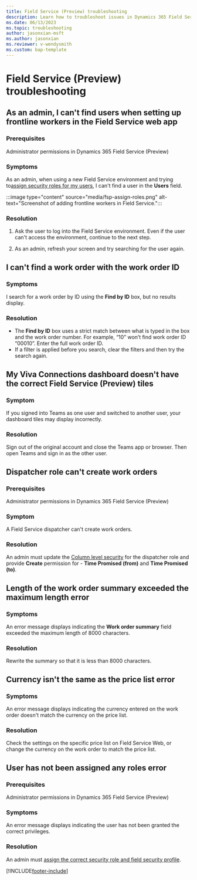 ```yaml
---
title: Field Service (Preview) troubleshooting
description: Learn how to troubleshoot issues in Dynamics 365 Field Service (Preview).
ms.date: 06/13/2023
ms.topic: troubleshooting
author: jasonxian-msft
ms.author: jasonxian
ms.reviewer: v-wendysmith
ms.custom: bap-template
---
```


# Field Service (Preview) troubleshooting

## As an admin, I can't find users when setting up frontline workers in the Field Service web app

### Prerequisites

Administrator permissions in Dynamics 365 Field Service (Preview)

### Symptoms

As an admin, when using a new Field Service environment and trying to[assign security roles for my users](front-line-admin.md#assign-security-roles-and-field-security-profiles), I can't find a user in the **Users** field.

   :::image type="content" source="media/fsp-assign-roles.png" alt-text="Screenshot of adding frontline workers in Field Service.":::

### Resolution

1. Ask the user to log into the Field Service environment. Even if the user can't access the environment, continue to the next step.

1. As an admin, refresh your screen and try searching for the user again.

## I can't find a work order with the work order ID

### Symptoms

I search for a work order by ID using the **Find by ID** box, but no results display.

### Resolution

- The **Find by ID** box uses a strict match between what is typed in the box and the work order number. For example, “10” won’t find work order ID “00010”. Enter the full work order ID.
- If a filter is applied before you search, clear the filters and then try the search again.

## My Viva Connections dashboard doesn't have the correct Field Service (Preview) tiles

### Symptom

If you signed into Teams as one user and switched to another user, your dashboard tiles may display incorrectly.

### Resolution

Sign out of the original account and close the Teams app or browser. Then open Teams and sign in as the other user.

## Dispatcher role can't create work orders

### Prerequisites

Administrator permissions in Dynamics 365 Field Service (Preview)

### Symptom

A Field Service dispatcher can't create work orders.

### Resolution

An admin must update the [Column level security](front-line-admin.md#set-up-column-level-security-optional) for the dispatcher role and provide **Create** permission for - **Time Promised (from)** and **Time Promised (to)**.

## Length of the work order summary exceeded the maximum length error

### Symptoms

An error message displays indicating the **Work order summary** field exceeded the maximum length of 8000 characters.

### Resolution

Rewrite the summary so that it is less than 8000 characters.

## Currency isn't the same as the price list error

### Symptoms

An error message displays indicating the currency entered on the work order doesn't match the currency on the price list.

### Resolution

Check the settings on the specific price list on Field Service Web, or change the currency on the work order to match the price list.

## User has not been assigned any roles error

### Prerequisites

Administrator permissions in Dynamics 365 Field Service (Preview)

### Symptoms

An error message displays indicating the user has not been granted the correct privileges.

### Resolution

An admin must [assign the correct security role and field security profile](front-line-admin.md#assign-security-roles-and-field-security-profiles).

[!INCLUDE[footer-include](../../includes/footer-banner.md)]
